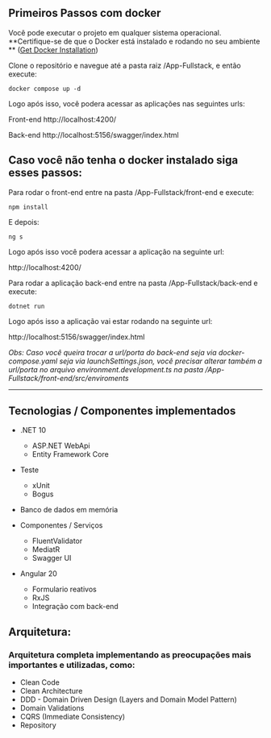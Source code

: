 
## Primeiros Passos com docker

Você pode executar o projeto em qualquer sistema operacional. **Certifique-se de que o Docker está instalado e rodando no seu ambiente
** ([Get Docker Installation](https://docs.docker.com/get-docker/))

Clone o repositório e navegue até a pasta raiz /App-Fullstack, e então execute:

```
docker compose up -d
```
Logo após isso, você podera acessar as aplicações nas seguintes urls:

Front-end http://localhost:4200/

Back-end http://localhost:5156/swagger/index.html
## Caso você não tenha o docker instalado siga esses passos:

Para rodar o front-end entre na pasta /App-Fullstack/front-end e execute:
```
npm install 
```
E depois:
```
ng s
```
Logo após isso você podera acessar a aplicação na seguinte url:

http://localhost:4200/

Para rodar a aplicação back-end entre na pasta /App-Fullstack/back-end e execute:
```
dotnet run
```
Logo após isso a aplicação vai estar rodando na seguinte url:

http://localhost:5156/swagger/index.html

*Obs:*
*Caso você queira trocar a url/porta do back-end seja via docker-compose.yaml seja via launchSettings.json, você precisar alterar também a url/porta no arquivo environment.development.ts na pasta /App-Fullstack/front-end/src/enviroments*

---

## Tecnologias / Componentes implementados

- .NET 10
    - ASP.NET WebApi
    - Entity Framework Core
    
- Teste
   - xUnit
   - Bogus

- Banco de dados em memória
   
- Componentes / Serviços
    - FluentValidator
    - MediatR
    - Swagger UI 

- Angular 20
   - Formulario reativos
   - RxJS
   - Integração com back-end
   
## Arquitetura:

### Arquitetura completa implementando as preocupações mais importantes e utilizadas, como:
- Clean Code
- Clean Architecture
- DDD - Domain Driven Design (Layers and Domain Model Pattern)
- Domain Validations
- CQRS (Immediate Consistency)
- Repository
